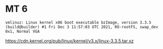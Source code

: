 # MT 6


```
vmlinuz: Linux kernel x86 boot executable bzImage, version 3.3.5 (build@builder) #1 Fri Dec 3 11:57:03 UTC 2021, RO-rootFS, swap_dev 0x1, Normal VGA
```

https://cdn.kernel.org/pub/linux/kernel/v3.x/linux-3.3.5.tar.xz
